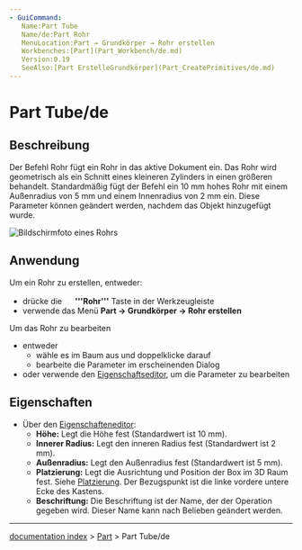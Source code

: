 ```yaml
---
- GuiCommand:
   Name:Part Tube
   Name/de:Part Rohr
   MenuLocation:Part → Grundkörper → Rohr erstellen
   Workbenches:[Part](Part_Workbench/de.md)
   Version:0.19
   SeeAlso:[Part ErstelleGrundkörper](Part_CreatePrimitives/de.md)
---
```


# Part Tube/de

## Beschreibung

Der Befehl Rohr fügt ein Rohr in das aktive Dokument ein. Das Rohr wird geometrisch als ein Schnitt eines kleineren Zylinders in einen größeren behandelt. Standardmäßig fügt der Befehl ein 10 mm hohes Rohr mit einem Außenradius von 5 mm und einem Innenradius von 2 mm ein. Diese Parameter können geändert werden, nachdem das Objekt hinzugefügt wurde.

![Bildschirmfoto eines Rohrs](images/Part_Tube-screenshot.png )

## Anwendung

Um ein Rohr zu erstellen, entweder:

-   drücke die **<img src="images/Part_Tube.svg" width=16px> '''Rohr'''** Taste in der Werkzeugleiste
-   verwende das Menü **Part → Grundkörper → Rohr erstellen**

Um das Rohr zu bearbeiten

-   entweder
    -   wähle es im Baum aus und doppelklicke darauf
    -   bearbeite die Parameter im erscheinenden Dialog
-   oder verwende den [ Eigenschaftseditor](Property_Editor/de.md), um die Parameter zu bearbeiten

## Eigenschaften

-   Über den [ Eigenschafteneditor](Property_Editor/de.md):
    -   **Höhe:** Legt die Höhe fest (Standardwert ist 10 mm).
    -   **Innerer Radius:** Legt den inneren Radius fest (Standardwert ist 2 mm).
    -   **Außenradius:** Legt den Außenradius fest (Standardwert ist 5 mm).
    -   **Platzierung:** Legt die Ausrichtung und Position der Box im 3D Raum fest. Siehe [ Platzierung](Placement/de.md). Der Bezugspunkt ist die linke vordere untere Ecke des Kastens.
    -   **Beschriftung:** Die Beschriftung ist der Name, der der Operation gegeben wird. Dieser Name kann nach Belieben geändert werden.

---
[documentation index](../README.md) > [Part](Part_Workbench.md) > Part Tube/de
